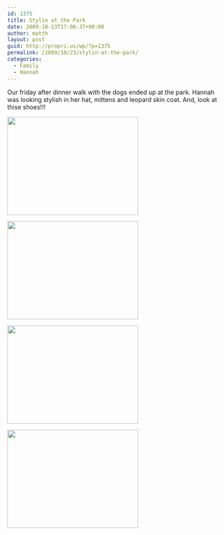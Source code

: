 ```yaml
---
id: 1375
title: Stylin at the Park
date: 2009-10-23T17:06:37+00:00
author: matth
layout: post
guid: http://propri.us/wp/?p=1375
permalink: /2009/10/23/stylin-at-the-park/
categories:
  - Family
  - Hannah
---
```

Our friday after dinner walk with the dogs ended up at the park. Hannah was looking stylish in her hat, mittens and leopard skin coat. And, look at thise shoes!!! 

[<img src="http://hippeelee.com/blog/wp-content/uploads/2009/10/l_1600_1200_68930661-182B-42E7-AEBE-D885F8CA6446.jpeg" alt="" width="300" height="225" class="alignnone size-full wp-image-364" />](http://hippeelee.com/blog/wp-content/uploads/2009/10/l_1600_1200_68930661-182B-42E7-AEBE-D885F8CA6446.jpeg)

[<img src="http://hippeelee.com/blog/wp-content/uploads/2009/10/l_1600_1200_E1D63BA2-C5D6-4707-B984-495278E2CBB3.jpeg" alt="" width="300" height="225" class="alignnone size-full wp-image-364" />](http://hippeelee.com/blog/wp-content/uploads/2009/10/l_1600_1200_E1D63BA2-C5D6-4707-B984-495278E2CBB3.jpeg)

[<img src="http://hippeelee.com/blog/wp-content/uploads/2009/10/l_1600_1200_3BBFCA06-F634-4687-9D5A-86F850E4EBDC.jpeg" alt="" width="300" height="225" class="alignnone size-full wp-image-364" />](http://hippeelee.com/blog/wp-content/uploads/2009/10/l_1600_1200_3BBFCA06-F634-4687-9D5A-86F850E4EBDC.jpeg)

[<img src="http://hippeelee.com/blog/wp-content/uploads/2009/10/l_1600_1200_F7F0F751-3B16-4644-927C-220C68287170.jpeg" alt="" width="300" height="225" class="alignnone size-full wp-image-364" />](http://hippeelee.com/blog/wp-content/uploads/2009/10/l_1600_1200_F7F0F751-3B16-4644-927C-220C68287170.jpeg)